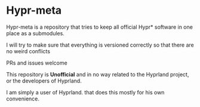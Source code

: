 # Hypr-meta

Hypr-meta is a repository that tries to keep all official Hypr* software in one place as a submodules.

I will try to make sure that everything is versioned correctly so that there are no weird conflicts

PRs and issues welcome

This repository is **Unofficial** and in no way related to the Hyprland project, or the developers of Hyprland.

I am simply a user of Hyprland. that does this mostly for his own convenience.
